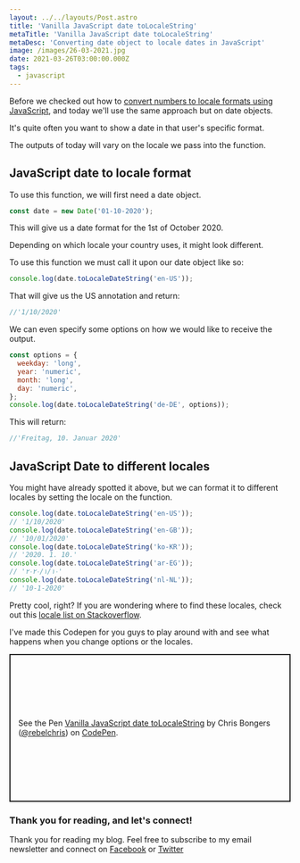 ```yaml
---
layout: ../../layouts/Post.astro
title: 'Vanilla JavaScript date toLocaleString'
metaTitle: 'Vanilla JavaScript date toLocaleString'
metaDesc: 'Converting date object to locale dates in JavaScript'
image: /images/26-03-2021.jpg
date: 2021-03-26T03:00:00.000Z
tags:
  - javascript
---
```


Before we checked out how to [convert numbers to locale formats using JavaScript](https://daily-dev-tips.com/posts/vanilla-javascript-number-tolocalestring/), and today we'll use the same approach but on date objects.

It's quite often you want to show a date in that user's specific format.

The outputs of today will vary on the locale we pass into the function.

## JavaScript date to locale format

To use this function, we will first need a date object.

```js
const date = new Date('01-10-2020');
```

This will give us a date format for the 1st of October 2020.

Depending on which locale your country uses, it might look different.

To use this function we must call it upon our date object like so:

```js
console.log(date.toLocaleDateString('en-US'));
```

That will give us the US annotation and return:

```js
//'1/10/2020'
```

We can even specify some options on how we would like to receive the output.

```js
const options = {
  weekday: 'long',
  year: 'numeric',
  month: 'long',
  day: 'numeric',
};
console.log(date.toLocaleDateString('de-DE', options));
```

This will return:

```js
//'Freitag, 10. Januar 2020'
```

## JavaScript Date to different locales

You might have already spotted it above, but we can format it to different locales by setting the locale on the function.

```js
console.log(date.toLocaleDateString('en-US'));
// '1/10/2020'
console.log(date.toLocaleDateString('en-GB'));
// '10/01/2020'
console.log(date.toLocaleDateString('ko-KR'));
// '2020. 1. 10.'
console.log(date.toLocaleDateString('ar-EG'));
// '١٠‏/١‏/٢٠٢٠'
console.log(date.toLocaleDateString('nl-NL'));
// '10-1-2020'
```

Pretty cool, right?
If you are wondering where to find these locales, check out this [locale list on Stackoverflow](https://stackoverflow.com/a/3191729).

I've made this Codepen for you guys to play around with and see what happens when you change options or the locales.

<p class="codepen" data-height="265" data-theme-id="dark" data-default-tab="js,result" data-user="rebelchris" data-slug-hash="gOgYMPy" style="height: 265px; box-sizing: border-box; display: flex; align-items: center; justify-content: center; border: 2px solid; margin: 1em 0; padding: 1em;" data-pen-title="Vanilla JavaScript date toLocaleString">
  <span>See the Pen <a href="https://codepen.io/rebelchris/pen/gOgYMPy">
  Vanilla JavaScript date toLocaleString</a> by Chris Bongers (<a href="https://codepen.io/rebelchris">@rebelchris</a>)
  on <a href="https://codepen.io">CodePen</a>.</span>
</p>
<script async src="https://cpwebassets.codepen.io/assets/embed/ei.js"></script>

### Thank you for reading, and let's connect!

Thank you for reading my blog. Feel free to subscribe to my email newsletter and connect on [Facebook](https://www.facebook.com/DailyDevTipsBlog) or [Twitter](https://twitter.com/DailyDevTips1)

